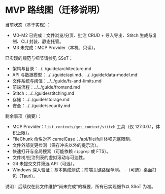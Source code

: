 # MVP 路线图（迁移说明）

当前状态（基于实现）：
- M0–M2 已完成：文件浏览/分页、批注 CRUD + 导入导出、Stitch 生成与复制、CLI 封装、静态托管。
- M3 未完成：MCP Provider（本机、只读）。

已实现的规范与细节请参见 SSoT：
- 架构与目录：../../guide/architecture.md
- API 与数据模型：../../guide/api.md、../../guide/data-model.md
- 文件系统与阈值：../../guide/fs-and-limits.md
- 前端流程：../../guide/frontend.md
- Stitch：../../guide/stitching.md
- 存储：../../guide/storage.md
- 安全：../../guide/security.md

剩余事项（摘要）：
- MCP Provider：`list_contexts/get_context/stitch` 工具（仅 127.0.0.1，体积上限）。
- FileChunk 命名对齐 camelCase；/api/file/full 体积兜底限制。
- 文件外部变更检测（保存冲突以外的提示流）。
- 快速打开与全局搜索（可能依赖 `ripgrep` 或 FTS）。
- 文件树/批注列表的虚拟滚动与可达性。
- Git 未提交文件筛选 API（可选）。
- Windows 深入验证；基本集成测试；前端关键路径单测。
-（可选）桌面打包（Tauri）。

说明：后续仅在此文件维护“尚未完成”的概要，所有已实现细节以 SSoT 为准。
